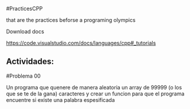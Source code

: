 #PracticesCPP 

that are the practices beforse a programing olympics 


Download docs 

https://code.visualstudio.com/docs/languages/cpp#_tutorials

Actividades:
---

#Problema 00

Un programa que quenere de manera aleatoria un array de 99999 (o los que se te de la gana) caracteres y crear un funcion para que el programa encuentre si existe una palabra espesificada

#
